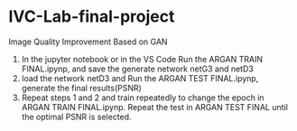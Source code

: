 # IVC-Lab-final-project
Image Quality Improvement Based on GAN
1. In the jupyter notebook or in the VS Code Run the ARGAN TRAIN FINAL.ipynp, and save the generate network netG3 and netD3
2. load the  network netD3 and Run the ARGAN TEST FINAL.ipynp, generate the final results(PSNR)
3. Repeat steps 1 and 2 and train repeatedly to change the epoch in ARGAN TRAIN FINAL.ipynp. Repeat the test in ARGAN TEST FINAL until the optimal PSNR is selected.
